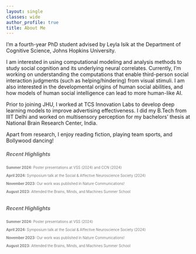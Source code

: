 ```yaml
---
layout: single
classes: wide
author_profile: true
title: About Me
---
```


I’m a fourth-year PhD student advised by Leyla Isik at the Department of Cognitive Science, Johns Hopkins University.

I am interested in using computational modeling and analysis methods to study social cognition and its underlying neural correlates. Currently, I’m working on understanding the computations that enable third-person social interaction judgments (such as helping/hindering) from visual stimuli. I am also interested in the developmental origins of human social abilities, and how models of human social intelligence can lead to more human-like AI.

Prior to joining JHU, I worked at TCS Innovation Labs to develop deep learning models to improve advertising effectiveness. I did my B.Tech from IIIT Delhi and worked on multisensory perception for my bachelors’ thesis at National Brain Research Center, India.

Apart from research, I enjoy reading fiction, playing team sports, and Bollywood dancing!

##### <span style="color: #696969;">Recent Highlights</span>

<p style="color: #7d7d7d; font-size: 0.7em;">
<strong>Summer 2024:</strong> Poster presentations at VSS (2024) and CCN (2024) <br> <br>
<strong>April 2024:</strong> Symposium talk at the Social & Affective Neuroscience Society (2024) <br> <br>
<strong>November 2023:</strong> Our work was published in Nature Communications! <br> <br>
<strong>August 2023:</strong> Attended the Brains, Minds, and Machines Summer School <br> <br>
</p>

<aside class="sidebar">
<h5><span style="color: #696969;">Recent Highlights</span></h5>
<p style="color: #7d7d7d; font-size: 0.7em;">
   <strong>Summer 2024:</strong> Poster presentations at VSS (2024) <br><br>
   <strong>April 2024:</strong> Symposium talk at the Social & Affective Neuroscience Society (2024) <br><br>
   <strong>November 2023:</strong> Our work was published in Nature Communications! <br><br>
   <strong>August 2023:</strong> Attended the Brains, Minds, and Machines Summer School <br>
</p>
</aside>


